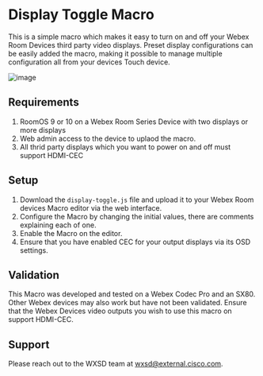 # Display Toggle Macro
This is a simple macro which makes it easy to turn on and off your Webex Room Devices third party video displays. Preset display configurations can be easily added the macro, making it possible to manage multiple configuration all from your devices Touch device.

![image](https://user-images.githubusercontent.com/21026209/198811375-e3bebc3e-6edd-4dca-a4b8-098a0f1108c1.png)

## Requirements

1. RoomOS 9 or 10 on a Webex Room Series Device with two displays or more displays
2. Web admin access to the device to uplaod the macro.
3. All thrid party displays which you want to power on and off must support HDMI-CEC

## Setup

1. Download the ``display-toggle.js`` file and upload it to your Webex Room devices Macro editor via the web interface.
2. Configure the Macro by changing the initial values, there are comments explaining each of one.
3. Enable the Macro on the editor.
4. Ensure that you have enabled CEC for your output displays via its OSD settings.


## Validation
This Macro was developed and tested on a Webex Codec Pro and an SX80. Other Webex devices may also work but have not been validated. Ensure that the Webex Devices video outputs you wish to use this macro on support HDMI-CEC.

## Support

Please reach out to the WXSD team at [wxsd@external.cisco.com](mailto:wxsd@external.cisco.com?subject=display-toggle-macro).
